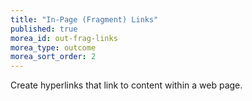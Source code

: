 ```yaml
---
title: "In-Page (Fragment) Links"
published: true
morea_id: out-frag-links
morea_type: outcome
morea_sort_order: 2
---
```


Create hyperlinks that link to content within a web page.
